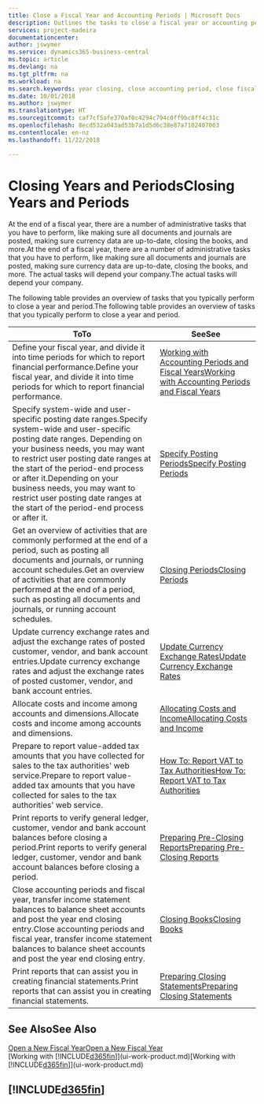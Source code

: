 ```yaml
---
title: Close a Fiscal Year and Accounting Periods | Microsoft Docs
description: Outlines the tasks to close a fiscal year or accounting period, for example, making sure documents and journals are posted and verifying bank balances.
services: project-madeira
documentationcenter: 
author: jswymer
ms.service: dynamics365-business-central
ms.topic: article
ms.devlang: na
ms.tgt_pltfrm: na
ms.workload: na
ms.search.keywords: year closing, close accounting period, close fiscal year, bank account detailed trial balance
ms.date: 10/01/2018
ms.author: jswymer
ms.translationtype: HT
ms.sourcegitcommit: caf7cf5afe370af0c4294c794c0ff9bc8ff4c31c
ms.openlocfilehash: 8ecd532a043ad53b7a1d5d6c38e87a7102407003
ms.contentlocale: en-nz
ms.lasthandoff: 11/22/2018

---
```

# <a name="closing-years-and-periods"></a><span data-ttu-id="b60b5-103">Closing Years and Periods</span><span class="sxs-lookup"><span data-stu-id="b60b5-103">Closing Years and Periods</span></span>
<span data-ttu-id="b60b5-104">At the end of a fiscal year, there are a number of administrative tasks that you have to perform, like making sure all documents and journals are posted, making sure currency data are up-to-date, closing the books, and more.</span><span class="sxs-lookup"><span data-stu-id="b60b5-104">At the end of a fiscal year, there are a number of administrative tasks that you have to perform, like making sure all documents and journals are posted, making sure currency data are up-to-date, closing the books, and more.</span></span> <span data-ttu-id="b60b5-105">The actual tasks will depend your company.</span><span class="sxs-lookup"><span data-stu-id="b60b5-105">The actual tasks will depend your company.</span></span>

<span data-ttu-id="b60b5-106">The following table provides an overview of tasks that you typically perform to close a year and period.</span><span class="sxs-lookup"><span data-stu-id="b60b5-106">The following table provides an overview of tasks that you typically perform to close a year and period.</span></span>

| <span data-ttu-id="b60b5-107">To</span><span class="sxs-lookup"><span data-stu-id="b60b5-107">To</span></span> | <span data-ttu-id="b60b5-108">See</span><span class="sxs-lookup"><span data-stu-id="b60b5-108">See</span></span> |
| --- | --- |
| <span data-ttu-id="b60b5-109">Define your fiscal year, and divide it into time periods for which to report financial performance.</span><span class="sxs-lookup"><span data-stu-id="b60b5-109">Define your fiscal year, and divide it into time periods for which to report financial performance.</span></span> | [<span data-ttu-id="b60b5-110">Working with Accounting Periods and Fiscal Years</span><span class="sxs-lookup"><span data-stu-id="b60b5-110">Working with Accounting Periods and Fiscal Years</span></span>](finance-accounting-periods-and-fiscal-years.md)|
| <span data-ttu-id="b60b5-111">Specify system-wide and user-specific posting date ranges.</span><span class="sxs-lookup"><span data-stu-id="b60b5-111">Specify system-wide and user-specific posting date ranges.</span></span> <span data-ttu-id="b60b5-112">Depending on your business needs, you may want to restrict user posting date ranges at the start of the period-end process or after it.</span><span class="sxs-lookup"><span data-stu-id="b60b5-112">Depending on your business needs, you may want to restrict user posting date ranges at the start of the period-end process or after it.</span></span> |[<span data-ttu-id="b60b5-113">Specify Posting Periods</span><span class="sxs-lookup"><span data-stu-id="b60b5-113">Specify Posting Periods</span></span>](finance-how-specify-posting-periods.md) |
| <span data-ttu-id="b60b5-114">Get an overview of activities that are commonly performed at the end of a period, such as posting all documents and journals, or running account schedules.</span><span class="sxs-lookup"><span data-stu-id="b60b5-114">Get an overview of activities that are commonly performed at the end of a period, such as posting all documents and journals, or running account schedules.</span></span> |[<span data-ttu-id="b60b5-115">Closing Periods</span><span class="sxs-lookup"><span data-stu-id="b60b5-115">Closing Periods</span></span>](year-how-complete-period-end-processes.md) |
| <span data-ttu-id="b60b5-116">Update currency exchange rates and adjust the exchange rates of posted customer, vendor, and bank account entries.</span><span class="sxs-lookup"><span data-stu-id="b60b5-116">Update currency exchange rates and adjust the exchange rates of posted customer, vendor, and bank account entries.</span></span> |[<span data-ttu-id="b60b5-117">Update Currency Exchange Rates</span><span class="sxs-lookup"><span data-stu-id="b60b5-117">Update Currency Exchange Rates</span></span>](finance-how-update-currencies.md) |
| <span data-ttu-id="b60b5-118">Allocate costs and income among accounts and dimensions.</span><span class="sxs-lookup"><span data-stu-id="b60b5-118">Allocate costs and income among accounts and dimensions.</span></span> |[<span data-ttu-id="b60b5-119">Allocating Costs and Income</span><span class="sxs-lookup"><span data-stu-id="b60b5-119">Allocating Costs and Income</span></span>](year-allocate-costs-income.md) |
| <span data-ttu-id="b60b5-120">Prepare to report value-added tax amounts that you have collected for sales to the tax authorities' web service.</span><span class="sxs-lookup"><span data-stu-id="b60b5-120">Prepare to report value-added tax amounts that you have collected for sales to the tax authorities' web service.</span></span> |[<span data-ttu-id="b60b5-121">How To: Report VAT to Tax Authorities</span><span class="sxs-lookup"><span data-stu-id="b60b5-121">How To: Report VAT to Tax Authorities</span></span>](finance-how-report-vat.md)|
| <span data-ttu-id="b60b5-122">Print reports to verify general ledger, customer, vendor and bank account balances before closing a period.</span><span class="sxs-lookup"><span data-stu-id="b60b5-122">Print reports to verify general ledger, customer, vendor and bank account balances before closing a period.</span></span> |[<span data-ttu-id="b60b5-123">Preparing Pre-Closing Reports</span><span class="sxs-lookup"><span data-stu-id="b60b5-123">Preparing Pre-Closing Reports</span></span>](year-prepare-preclose-reports.md) |
| <span data-ttu-id="b60b5-124">Close accounting periods and fiscal year, transfer income statement balances to balance sheet accounts and post the year end closing entry.</span><span class="sxs-lookup"><span data-stu-id="b60b5-124">Close accounting periods and fiscal year, transfer income statement balances to balance sheet accounts and post the year end closing entry.</span></span> |[<span data-ttu-id="b60b5-125">Closing Books</span><span class="sxs-lookup"><span data-stu-id="b60b5-125">Closing Books</span></span>](year-close-books.md) |
| <span data-ttu-id="b60b5-126">Print reports that can assist you in creating financial statements.</span><span class="sxs-lookup"><span data-stu-id="b60b5-126">Print reports that can assist you in creating financial statements.</span></span> |[<span data-ttu-id="b60b5-127">Preparing Closing Statements</span><span class="sxs-lookup"><span data-stu-id="b60b5-127">Preparing Closing Statements</span></span>](year-prepare-close-statement.md) |

## <a name="see-also"></a><span data-ttu-id="b60b5-128">See Also</span><span class="sxs-lookup"><span data-stu-id="b60b5-128">See Also</span></span>
[<span data-ttu-id="b60b5-129">Open a New Fiscal Year</span><span class="sxs-lookup"><span data-stu-id="b60b5-129">Open a New Fiscal Year</span></span>](finance-how-open-new-fiscal-year.md)  
<span data-ttu-id="b60b5-130">[Working with [!INCLUDE[d365fin](includes/d365fin_md.md)]](ui-work-product.md)</span><span class="sxs-lookup"><span data-stu-id="b60b5-130">[Working with [!INCLUDE[d365fin](includes/d365fin_md.md)]](ui-work-product.md)</span></span>

## [!INCLUDE[d365fin](includes/free_trial_md.md)]  
 

